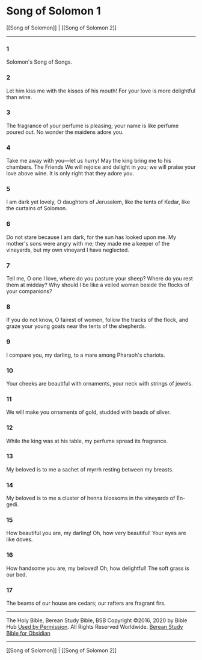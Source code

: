 # Song of Solomon 1

[[Song of Solomon]] | [[Song of Solomon 2]]

---

### 1
Solomon's Song of Songs.

### 2
Let him kiss me with the kisses of his mouth! For your love is more delightful than wine.

### 3
The fragrance of your perfume is pleasing; your name is like perfume poured out. No wonder the maidens adore you.

### 4
Take me away with you—let us hurry! May the king bring me to his chambers. The Friends We will rejoice and delight in you; we will praise your love above wine. It is only right that they adore you.

### 5
I am dark yet lovely, O daughters of Jerusalem, like the tents of Kedar, like the curtains of Solomon.

### 6
Do not stare because I am dark, for the sun has looked upon me. My mother's sons were angry with me; they made me a keeper of the vineyards, but my own vineyard I have neglected.

### 7
Tell me, O one I love, where do you pasture your sheep? Where do you rest them at midday? Why should I be like a veiled woman beside the flocks of your companions?

### 8
If you do not know, O fairest of women, follow the tracks of the flock, and graze your young goats near the tents of the shepherds.

### 9
I compare you, my darling, to a mare among Pharaoh's chariots.

### 10
Your cheeks are beautiful with ornaments, your neck with strings of jewels.

### 11
We will make you ornaments of gold, studded with beads of silver.

### 12
While the king was at his table, my perfume spread its fragrance.

### 13
My beloved is to me a sachet of myrrh resting between my breasts.

### 14
My beloved is to me a cluster of henna blossoms in the vineyards of En-gedi.

### 15
How beautiful you are, my darling! Oh, how very beautiful! Your eyes are like doves.

### 16
How handsome you are, my beloved! Oh, how delightful! The soft grass is our bed.

### 17
The beams of our house are cedars; our rafters are fragrant firs.

---

The Holy Bible, Berean Study Bible, BSB
Copyright ©2016, 2020 by Bible Hub
[Used by Permission](https://berean.bible/terms.htm). All Rights Reserved Worldwide.
[Berean Study Bible for Obsidian](https://github.com/gapmiss/berean-study-bible-for-obsidian)

---

[[Song of Solomon]] | [[Song of Solomon 2]]

